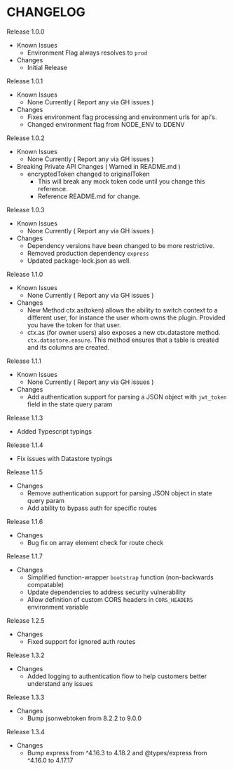 CHANGELOG
=============

Release 1.0.0
- Known Issues
  - Environment Flag always resolves to `prod`
- Changes
  - Initial Release


Release 1.0.1
- Known Issues
  - None Currently ( Report any via GH issues )
- Changes
  - Fixes environment flag processing and environment urls for api's.
  - Changed environment flag from NODE_ENV to DDENV

Release 1.0.2
- Known Issues
  - None Currently ( Report any via GH issues )
- Breaking Private API Changes ( Warned in README.md )
  - encryptedToken changed to originalToken
    - This will break any mock token code until you change this reference.
    - Reference README.md for change.

Release 1.0.3
- Known Issues
  - None Currently ( Report any via GH issues )
- Changes
  - Dependency versions have been changed to be more restrictive.
  - Removed production dependency `express`
  - Updated package-lock.json as well.

Release 1.1.0
- Known Issues
  - None Currently ( Report any via GH issues )
- Changes
  - New Method ctx.as(token) allows the ability to switch context to a different user, for instance the user whom owns the plugin. Provided you have the token for that user.
  - ctx.as (for owner users) also exposes a new ctx.datastore method. `ctx.datastore.ensure`.
  This method ensures that a table is created and its columns are created.

Release 1.1.1
- Known Issues
  - None Currently ( Report any via GH issues )
- Changes
  - Add authentication support for parsing a JSON object with `jwt_token` field in the state query param

Release 1.1.3
- Added Typescript typings

Release 1.1.4
- Fix issues with Datastore typings

Release 1.1.5
- Changes 
  - Remove authentication support for parsing JSON object in state query param
  - Add ability to bypass auth for specific routes

Release 1.1.6
- Changes
  - Bug fix on array element check for route check

Release 1.1.7
- Changes
  - Simplified function-wrapper `bootstrap` function (non-backwards compatable)
  - Update dependencies to address security vulnerability
  - Allow definition of custom CORS headers in `CORS_HEADERS` environment variable

Release 1.2.5
- Changes
  - Fixed support for ignored auth routes

Release 1.3.2
- Changes
  - Added logging to authentication flow to help customers better understand any issues

Release 1.3.3
- Changes
  - Bump jsonwebtoken from 8.2.2 to 9.0.0

Release 1.3.4
- Changes
  - Bump express from ^4.16.3 to 4.18.2 and @types/express from ^4.16.0 to 4.17.17
